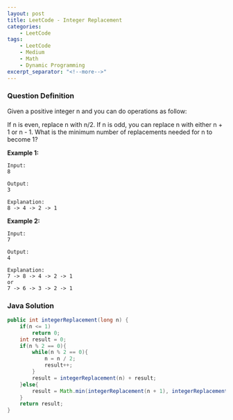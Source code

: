 ```yaml
---
layout: post
title: LeetCode - Integer Replacement
categories:
    - LeetCode
tags:
    - LeetCode
    - Medium
    - Math
    - Dynamic Programming
excerpt_separator: "<!--more-->"
---
```


### Question Definition

Given a positive integer n and you can do operations as follow:

If n is even, replace n with n/2.
If n is odd, you can replace n with either n + 1 or n - 1.
What is the minimum number of replacements needed for n to become 1?
<!--more-->

**Example 1:**
```
Input:
8

Output:
3

Explanation:
8 -> 4 -> 2 -> 1
```
**Example 2:**
```
Input:
7

Output:
4

Explanation:
7 -> 8 -> 4 -> 2 -> 1
or
7 -> 6 -> 3 -> 2 -> 1
```
### Java Solution
```java
public int integerReplacement(long n) {
    if(n <= 1)
        return 0;
    int result = 0;
    if(n % 2 == 0){
        while(n % 2 == 0){
            n = n / 2;
            result++;
        }
        result = integerReplacement(n) + result;
    }else{
        result = Math.min(integerReplacement(n + 1), integerReplacement(n - 1)) + 1;
    }
    return result;
}
```